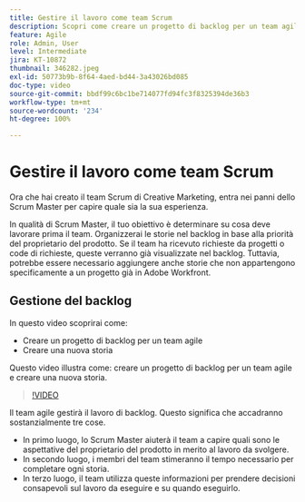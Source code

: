 ```yaml
---
title: Gestire il lavoro come team Scrum
description: Scopri come creare un progetto di backlog per un team agile e creare una nuova storia.
feature: Agile
role: Admin, User
level: Intermediate
jira: KT-10872
thumbnail: 346282.jpeg
exl-id: 50773b9b-8f64-4aed-bd44-3a43026bd085
doc-type: video
source-git-commit: bbdf99c6bc1be714077fd94fc3f8325394de36b3
workflow-type: tm+mt
source-wordcount: '234'
ht-degree: 100%

---
```


# Gestire il lavoro come team Scrum

Ora che hai creato il team Scrum di Creative Marketing, entra nei panni dello Scrum Master per capire quale sia la sua esperienza.

In qualità di Scrum Master, il tuo obiettivo è determinare su cosa deve lavorare prima il team. Organizzerai le storie nel backlog in base alla priorità del proprietario del prodotto. Se il team ha ricevuto richieste da progetti o code di richieste, queste verranno già visualizzate nel backlog. Tuttavia, potrebbe essere necessario aggiungere anche storie che non appartengono specificamente a un progetto già in Adobe Workfront.

## Gestione del backlog

In questo video scoprirai come:

- Creare un progetto di backlog per un team agile
- Creare una nuova storia

Questo video illustra come: creare un progetto di backlog per un team agile e creare una nuova storia.

>[!VIDEO](https://video.tv.adobe.com/v/3412171/?quality=12&learn=on&enablevpops=1&captions=ita)

Il team agile gestirà il lavoro di backlog. Questo significa che accadranno sostanzialmente tre cose.

- In primo luogo, lo Scrum Master aiuterà il team a capire quali sono le aspettative del proprietario del prodotto in merito al lavoro da svolgere.
- In secondo luogo, i membri del team stimeranno il tempo necessario per completare ogni storia.
- In terzo luogo, il team utilizza queste informazioni per prendere decisioni consapevoli sul lavoro da eseguire e su quando eseguirlo.
